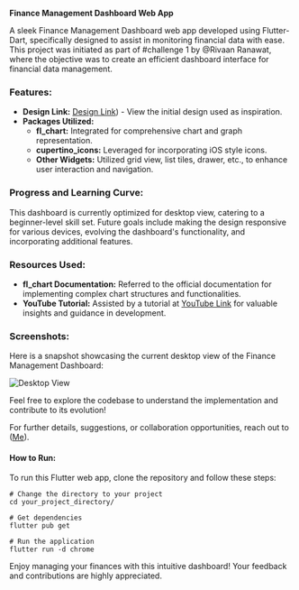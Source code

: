 **Finance Management Dashboard Web App**

A sleek Finance Management Dashboard web app developed using Flutter-Dart, specifically designed to assist in monitoring financial data with ease. This project was initiated as part of #challenge 1 by @Rivaan Ranawat, where the objective was to create an efficient dashboard interface for financial data management.

### Features:
- **Design Link:** [Design Link](![image](https://github.com/Redvey/inancial-Management-Dashboard-UI/assets/128305006/0babafe7-d082-4aff-ad0e-6014deb99394))) - View the initial design used as inspiration.
- **Packages Utilized:**
  - **fl_chart:** Integrated for comprehensive chart and graph representation.
  - **cupertino_icons:** Leveraged for incorporating iOS style icons.
  - **Other Widgets:** Utilized grid view, list tiles, drawer, etc., to enhance user interaction and navigation.

### Progress and Learning Curve:
This dashboard is currently optimized for desktop view, catering to a beginner-level skill set. Future goals include making the design responsive for various devices, evolving the dashboard's functionality, and incorporating additional features.

### Resources Used:
- **fl_chart Documentation:** Referred to the official documentation for implementing complex chart structures and functionalities.
- **YouTube Tutorial:** Assisted by a tutorial at [YouTube Link](https://www.youtube.com/watch?v=9bo1V9STW2c&t=37s) for valuable insights and guidance in development.

### Screenshots:
Here is a snapshot showcasing the current desktop view of the Finance Management Dashboard:

![Desktop View](![image](https://github.com/Redvey/Financial-Management-Dashboard-UI/assets/128305006/ac680fac-b920-4202-bd2c-3b556414a35f)
)

Feel free to explore the codebase to understand the implementation and contribute to its evolution!

For further details, suggestions, or collaboration opportunities, reach out to ([Me](https://www.linkedin.com/in/roopam10)).

#### How to Run:
To run this Flutter web app, clone the repository and follow these steps:
```
# Change the directory to your project
cd your_project_directory/

# Get dependencies
flutter pub get

# Run the application
flutter run -d chrome
```

Enjoy managing your finances with this intuitive dashboard! Your feedback and contributions are highly appreciated.


